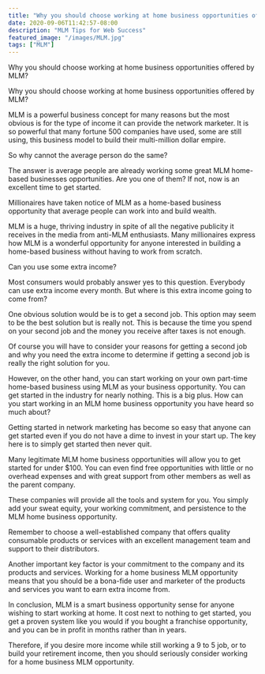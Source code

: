 ```yaml
---
title: "Why you should choose working at home business opportunities offered by MLM?"
date: 2020-09-06T11:42:57-08:00
description: "MLM Tips for Web Success"
featured_image: "/images/MLM.jpg"
tags: ["MLM"]
---
```


Why you should choose working at home business opportunities offered by MLM?


Why you should choose working at home business opportunities offered by MLM?

MLM is a powerful business concept for many reasons but the most obvious is for the type of income it can provide the network marketer. It is so powerful that many fortune 500 companies have used, some are still using, this business model to build their multi-million dollar empire. 

So why cannot the average person do the same? 

The answer is average people are already working some great MLM home-based businesses opportunities. Are you one of them? If not, now is an excellent time to get started.

Millionaires have taken notice of MLM as a home-based business opportunity that average people can work into and build wealth. 

MLM is a huge, thriving industry in spite of all the negative publicity it receives in the media from anti-MLM enthusiasts. Many millionaires express how MLM is a wonderful opportunity for anyone interested in building a home-based business without having to work from scratch. 

Can you use some extra income? 

Most consumers would probably answer yes to this question. Everybody can use extra income every month. But where is this extra income going to come from? 

One obvious solution would be is to get a second job. This option may seem to be the best solution but is really not. This is because the time you spend on your second job and the money you receive after taxes is not enough. 

Of course you will have to consider your reasons for getting a second job and why you need the extra income to determine if getting a second job is really the right solution for you.

However, on the other hand, you can start working on your own part-time home-based business using MLM as your business opportunity. You can get started in the industry for nearly nothing. This is a big plus. 
How can you start working in an MLM home business opportunity you have heard so much about?

Getting started in network marketing has become so easy that anyone can get started even if you do not have a dime to invest in your start up. The key here is to simply get started then never quit. 

Many legitimate MLM home business opportunities will allow you to get started for under $100. You can even find free opportunities with little or no overhead expenses and with great support from other members as well as the parent company. 

These companies will provide all the tools and system for you. You simply add your sweat equity, your working commitment, and persistence to the MLM home business opportunity. 

Remember to choose a well-established company that offers quality consumable products or services with an excellent management team and support to their distributors. 

Another important key factor is your commitment to the company and its products and services. Working for a home business MLM opportunity means that you should be a bona-fide user and marketer of the products and services you want to earn extra income from. 

In conclusion, MLM is a smart business opportunity sense for anyone wishing to start working at home. It cost next to nothing to get started, you get a proven system like you would if you bought a franchise opportunity, and you can be in profit in months rather than in years. 

Therefore, if you desire more income while still working a 9 to 5 job, or to build your retirement income, then you should seriously consider working for a home business MLM opportunity.


